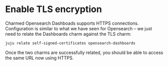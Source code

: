 # Enable TLS encryption

Charmed Opensearch Dashboads supports HTTPS connections. Configuration is similar to what we have seen for Opensearch – we just need to relate the Dashboards charm against the TLS charm:

```
juju relate self-signed-certificates opensearch-dashboards
```

Once the two charms are successfully related, you should be able to access the same URL now using HTTPS.